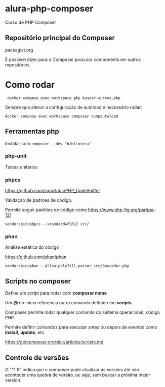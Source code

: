 # alura-php-composer
Curso de PHP Composer

## Repositório principal do Composer

packagist.org

É possível dizer para o Composer procurar components em outros repositórios.

# Como rodar

```
 docker compose exec workspace php buscar-cursos.php
```

Sempre que alterar a configuração de autoload é necessário rodar:

```
docker compose exec workspace composer dumpautoload
```

## Ferramentas php

Instalar com `composer --dev "biblioteca" `

### php-unit

Testes unitários

### phpcs
https://github.com/squizlabs/PHP_CodeSniffer

Validação de padroes de código.

Permite seguir padrões de código como https://www.php-fig.org/psr/psr-12/

```
vendor/bin/phpcs --standard=PSR12 src/
```

### phan 

Análise estática do código

https://github.com/phan/phan

```
vendor/bin/phan --allow-polyfill-parser src/Buscador.php
```

## Scripts no composer

Define um script para rodar com **composer nome**

Um **@** no início referencia outro comando definido em **scripts**.

Composer permite rodar qualquer comando do sistema operacional, código PHP.

Permite definir comandos para executar antes ou depois de eventos como **install**, **update**, etc.

https://getcomposer.org/doc/articles/scripts.md

## Controle de versões

O "^1.9" indica que o composer pode atualizar as versões até não acontecer uma quebra de versão, ou seja, sem buscar a 
próxima major version.
